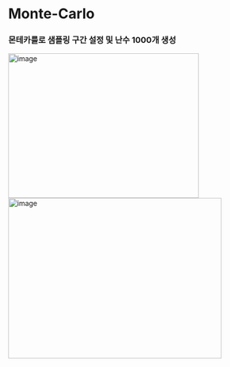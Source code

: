 # Monte-Carlo

### 몬테카를로 샘플링 구간 설정 및 난수 1000개 생성

<img width="384" height="292" alt="image" src="https://github.com/user-attachments/assets/54af58ba-fd78-4966-8c0a-314ef877f8c6" /> <img width="430" height="324" alt="image" src="https://github.com/user-attachments/assets/15a422ae-12ae-4ab7-9e5c-5446ef9cf153" />

